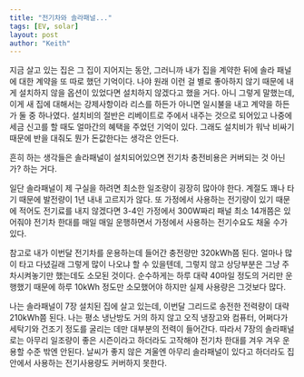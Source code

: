 ```yaml
---
title: "전기차와 솔라패널..."
tags: [EV, solar]
layout: post
author: "Keith"
---
```


지금 살고 있는 집은 그 집이 지어지는 동안, 그러니까 내가 집을 계약한 뒤에 솔라 패널에 대한 계약을 또 따로 했던 기억이다. 나야 원래 이런 걸 별로 좋아하지 않기 때문에 내게 설치하지 않을 옵션이 있었다면 설치하지 않겠다고 했을 거다. 아니 그렇게 말했는데, 이게 새 집에 대해서는 강제사항이라 리스를 하든가 아니면 일시불을 내고 계약을 하든가 둘 중 하나였다. 설치비의 절반은 리베이트로 주에서 내주는 것으로 되어있고 나중에 세금 신고를 할 때도 얼마간의 혜택을 주었던 기억이 있다. 그래도 설치비가 워낙 비싸기 때문에 반을 대줘도 뭔가 돈값한다는 생각은 안든다. 

흔히 하는 생각들은 솔라패널이 설치되어있으면 전기차 충전비용은 커버되는 것 아닌가? 하는 거다.

일단 솔라패널이 제 구실을 하려면 최소한 일조량이 굉장히 많아야 한다. 계절도 꽤나 타기 때문에 발전량이 1년 내내 고르지가 않다. 또 가정에서 사용하는 전기량이 있기 때문에 적어도 전기료를 내지 않겠다면 3-4인 가정에서 300W짜리 패널 최소 14개쯤은 있어줘야 전기차 한대를 매일 매일 운행하면서 가정에서 사용하는 전기수요도 채울 수가 있다. 

참고로 내가 이번달 전기차를 운용하는데 들어간 충전량만 320kWh쯤 된다. 얼마나 많이 타고 다녔길래 그렇게 많이 나오냐 할 수 있을텐데, 그렇지 않고 상당부분은 그냥 주차시켜놓기만 했는데도 소모된 것이다. 순수하게는 하루 대략 40마일 정도의 거리만 운행했기 때문에 하루 10kWh 정도만 소모했어야 하지만 실제 사용량은 그것보다 많다. 

나는 솔라패널이 7장 설치된 집에 살고 있는데, 이번달 그리드로 송전한 전력량이 대략 210kWh쯤 된다. 나는 평소 냉난방도 거의 하지 않고 오직 냉장고와 컴퓨터, 어쩌다가 세탁기와 건조기 정도를 굴리는 데만 대부분의 전력이 들어간다. 따라서 7장의 솔라패널로는 아무리 일조량이 좋은 시즌이라고 하더라도 고작해야 전기차 한대를 겨우 겨우 운용할 수준 밖엔 안된다. 날씨가 좋지 않은 겨울엔 아무리 솔라패널이 있다고 하더라도 집안에서 사용하는 전기사용량도 커버하지 못한다. 

